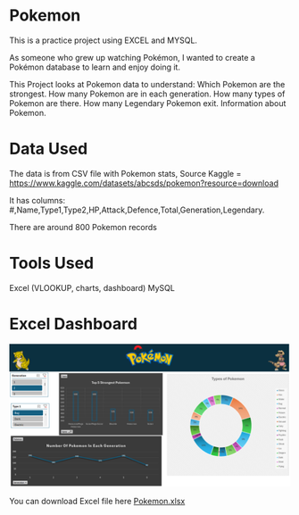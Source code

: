 # Pokemon
This is a practice project using EXCEL and MYSQL.

As someone who grew up watching Pokémon, I wanted to create a Pokémon database to learn and enjoy doing it.

This Project looks at Pokemon data to understand:
  Which Pokemon are the strongest.
  How many Pokemon are in each generation.
  How many types of Pokemon are there.
  How many Legendary Pokemon exit.
  Information about Pokemon.

# Data Used
The data is from CSV file with Pokemon stats, Source Kaggle =  https://www.kaggle.com/datasets/abcsds/pokemon?resource=download

It has columns: #,Name,Type1,Type2,HP,Attack,Defence,Total,Generation,Legendary.

There are around 800 Pokemon records

# Tools Used
Excel (VLOOKUP, charts, dashboard)
MySQL 

# Excel Dashboard
![image alt](https://github.com/Daemon59/Pokemon/blob/efe90b93e430c1e08388698d30870ca7906b1979/Screenshot%202025-05-13%20172139.png)

You can download Excel file here [Pokemon.xlsx](https://github.com/Daemon59/Pokemon/blob/4bad8063ccbdcc072e21714ecdb6d19d3d078cbf/Pokemon%20.xlsx)
